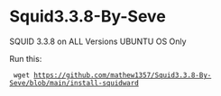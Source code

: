 # Squid3.3.8-By-Seve
SQUID 3.3.8 on ALL Versions UBUNTU OS Only

Run this: 

<code> wget https://github.com/mathew1357/Squid3.3.8-By-Seve/blob/main/install-squidward </code>
